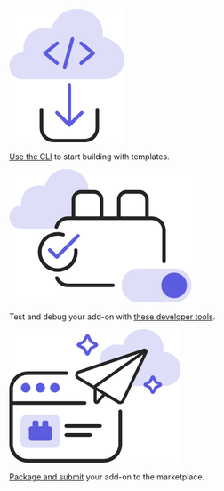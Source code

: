 
<TextBlock slots="image, text" width="33%" theme="light" className="developerTool" />

![Icon showing a CLI tool being downloaded](../images/Developer_Tool_1.png)

[Use the CLI](https://developer.adobe.com/express/add-ons/docs/guides/getting_started/quickstart/) to start building with templates.

<TextBlock slots="image, text" width="33%"  theme="light" className="developerTool" />

![Icon showing Developer Mode being toggled for debugging add-ons](../images/Developer_Tool_2.png)

Test and debug your add-on with [these developer tools](https://developer.adobe.com/express/add-ons/docs/guides/debug/).

<TextBlock slots="image, text" width="33%"  theme="light" className="developerTool" />

![Icon showing that your add-on can be packaged and shared in the marketplace](../images/Developer_Tool_3.png)

[Package and submit](https://developer.adobe.com/express/add-ons/docs/guides/distribute/) your add-on to the marketplace.
